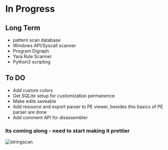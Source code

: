 # In Progress
## Long Term
- pattern scan database
- Windows API/Syscall scanner
- Program Digraph
- Yara Rule Scanner
- Python3 scripting

## To DO
- Add custom colors
- Get SQLite setup for customization permanence
- Make edits saveable
- Add resource and export parser to PE viewer, besides this basics of PE parser are done
- Add comment API for disassembler

### Its coming along - need to start making it prettier

![stringscan](https://github.com/ColeStrickler/BTH/assets/82488869/958d34bf-7e8b-4021-b2b1-29b223ab1b9c)
